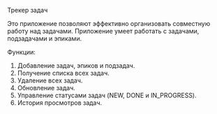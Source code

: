 Трекер задач

Это приложение позволяют эффективно организовать совместную работу над задачами.
Приложение умеет работать с задачами, подзадачами и эпиками.

Функции:
1. Добавление задач, эпиков и подзадач.
2. Получение списка всех задач.
3. Удаление всех задач.
4. Обновление задач.
5. Управление статусами задач (NEW, DONE и IN_PROGRESS).
6. История просмотров задач.



